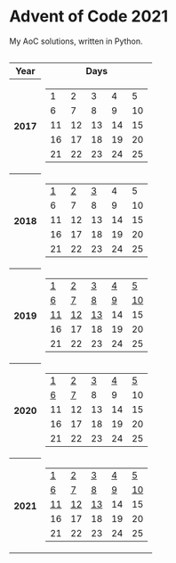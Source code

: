 # Advent of Code 2021
My AoC solutions, written in Python.

<center>
<!--  -->
<table style="display: inline-block;">
    <tr>
        <th>Year</th>
        <th>Days</th>
    </tr>
    <tr>
        <th>2017</th>
        <td>
            <table>
            <tr>
                <td>1</td>
                    <td>2</td>
                    <td>3</td>
                    <td>4</td>
                    <td>5</td>
                    </tr>
            <tr>
                <td>6</td>
                    <td>7</td>
                    <td>8</td>
                    <td>9</td>
                    <td>10</td>
                    </tr>
            <tr>
                <td>11</td>
                    <td>12</td>
                    <td>13</td>
                    <td>14</td>
                    <td>15</td>
                    </tr>
            <tr>
                <td>16</td>
                    <td>17</td>
                    <td>18</td>
                    <td>19</td>
                    <td>20</td>
                    </tr>
            <tr>
                <td>21</td>
                    <td>22</td>
                    <td>23</td>
                    <td>24</td>
                    <td>25</td>
                    </tr>
            </table>
        </td>
    </tr>
    <tr>
        <th>2018</th>
        <td>
            <table>
            <tr>
                <td><a href=2018/day01>1</td>
                    <td><a href=2018/day02>2</td>
                    <td><a href=2018/day03>3</td>
                    <td>4</td>
                    <td>5</td>
                    </tr>
            <tr>
                <td>6</td>
                    <td>7</td>
                    <td>8</td>
                    <td>9</td>
                    <td>10</td>
                    </tr>
            <tr>
                <td>11</td>
                    <td>12</td>
                    <td>13</td>
                    <td>14</td>
                    <td>15</td>
                    </tr>
            <tr>
                <td>16</td>
                    <td>17</td>
                    <td>18</td>
                    <td>19</td>
                    <td>20</td>
                    </tr>
            <tr>
                <td>21</td>
                    <td>22</td>
                    <td>23</td>
                    <td>24</td>
                    <td>25</td>
                    </tr>
            </table>
        </td>
    </tr>
    <tr>
        <th>2019</th>
        <td>
            <table>
            <tr>
                <td><a href=2019/day01>1</td>
                    <td><a href=2019/day02>2</td>
                    <td><a href=2019/day03>3</td>
                    <td><a href=2019/day04>4</td>
                    <td><a href=2019/day05>5</td>
                    </tr>
            <tr>
                <td><a href=2019/day06>6</td>
                    <td><a href=2019/day07>7</td>
                    <td><a href=2019/day08>8</td>
                    <td><a href=2019/day09>9</td>
                    <td><a href=2019/day10>10</td>
                    </tr>
            <tr>
                <td><a href=2019/day11>11</td>
                    <td><a href=2019/day12>12</td>
                    <td><a href=2019/day13>13</td>
                    <td>14</td>
                    <td>15</td>
                    </tr>
            <tr>
                <td>16</td>
                    <td>17</td>
                    <td>18</td>
                    <td>19</td>
                    <td>20</td>
                    </tr>
            <tr>
                <td>21</td>
                    <td>22</td>
                    <td>23</td>
                    <td>24</td>
                    <td>25</td>
                    </tr>
            </table>
        </td>
    </tr>
    <tr>
        <th>2020</th>
        <td>
            <table>
            <tr>
                <td><a href=2020/day01>1</td>
                    <td><a href=2020/day02>2</td>
                    <td><a href=2020/day03>3</td>
                    <td><a href=2020/day04>4</td>
                    <td><a href=2020/day05>5</td>
                    </tr>
            <tr>
                <td><a href=2020/day06>6</td>
                    <td><a href=2020/day07>7</td>
                    <td>8</td>
                    <td>9</td>
                    <td>10</td>
                    </tr>
            <tr>
                <td>11</td>
                    <td>12</td>
                    <td>13</td>
                    <td>14</td>
                    <td>15</td>
                    </tr>
            <tr>
                <td>16</td>
                    <td>17</td>
                    <td>18</td>
                    <td>19</td>
                    <td>20</td>
                    </tr>
            <tr>
                <td>21</td>
                    <td>22</td>
                    <td>23</td>
                    <td>24</td>
                    <td>25</td>
                    </tr>
            </table>
        </td>
    </tr>
    <tr>
        <th>2021</th>
        <td>
            <table>
            <tr>
                <td><a href=2021/day01>1</td>
                    <td><a href=2021/day02>2</td>
                    <td><a href=2021/day03>3</td>
                    <td><a href=2021/day04>4</td>
                    <td><a href=2021/day05>5</td>
                    </tr>
            <tr>
                <td><a href=2021/day06>6</td>
                    <td><a href=2021/day07>7</td>
                    <td><a href=2021/day08>8</td>
                    <td><a href=2021/day09>9</td>
                    <td><a href=2021/day10>10</td>
                    </tr>
            <tr>
                <td><a href=2021/day11>11</td>
                    <td><a href=2021/day12>12</td>
                    <td><a href=2021/day13>13</td>
                    <td>14</td>
                    <td>15</td>
                    </tr>
            <tr>
                <td>16</td>
                    <td>17</td>
                    <td>18</td>
                    <td>19</td>
                    <td>20</td>
                    </tr>
            <tr>
                <td>21</td>
                    <td>22</td>
                    <td>23</td>
                    <td>24</td>
                    <td>25</td>
                    </tr>
            </table>
        </td>
    </tr>
    </table>
</center>